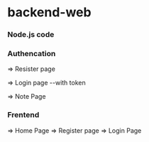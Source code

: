 # backend-web

### Node.js code

### Authencation  


=> Resister page

=> Login page
      --with token

=> Note Page

### Frentend

=> Home Page
=> Register page
=> Login Page

